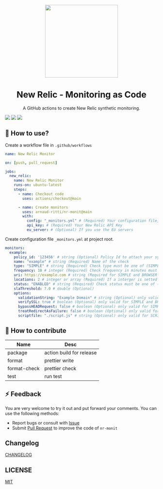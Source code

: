 <p align="center">
  <img width="240" src="https://cdn.cdnlogo.com/logos/n/59/new-relic.svg" />
</p>
<h1 align="center">New Relic - Monitoring as Code</h1>
<div align="center">
A GitHub actions to create New Relic synthetic monitoring.
</div>

![](https://img.shields.io/github/workflow/status/arnaud-ritti/nr-monit/CI?style=flat-square)
[![](https://img.shields.io/badge/marketplace-action--js--template-blueviolet?style=flat-square)](https://github.com/marketplace/actions/action-js-template)
[![](https://img.shields.io/github/v/release/arnaud-ritti/nr-monit?style=flat-square&color=orange)](https://github.com/arnaud-ritti/nr-monit/releases)

## 🚀 How to use?

Create a workflow file in `.github/workflows`

```yaml
name: New Relic Monitor

on: [push, pull_request]

jobs:
  new_relic:
    name: New Relic Monitor
    runs-on: ubuntu-latest
    steps:
      - name: Checkout code
        uses: actions/checkout@main

      - name: Create monitors
        uses: arnaud-ritti/nr-monit@main
        with:
          config: "_monitors.yml" # (Required) Your configuration file, default : _monitors.yml
          api_key: # (Required) Your New Relic API Key
          eu_server: # (Optional) If you use the EU servers
```

Create configuration file `_monitors.yml` at project root.


```yaml
monitors:
  example:
    policy_id: '123456' # string (Optional) Policy Id to attach your synthetic monitoring only location failure conditions will be updated
    name: "example" # string (Required) Name of the check
    type: "SIMPLE" # string (Required) Check type must be one of (SIMPLE, BROWSER, SCRIPT_API, SCRIPT_BROWSER)
    frequency: 10 # integer (Required) Check frequency in minutes must be one of (1, 5, 10, 15, 30, 60, 360, 720, or 1440)
    uri: https://example.com # string (Required for SIMPLE and BROWSER type) URI to check
    locations: 2 # integer or array (Required) If a interger is setted we will use random locations but if your use an array you must add New Relic's server, please check https://docs.newrelic.com/docs/apis/synthetics-rest-api/monitor-examples/manage-synthetics-monitors-rest-api/#list-locations
    status: "ENABLED" # string (Required) Check status must be one of (ENABLED, MUTED, DISABLED)
    slaThreshold: 7.0 # double (Optional)
    options:
      validationString: "Example Domain" # string (Optional) only valid for SIMPLE and BROWSER types
      verifySSL: true # boolean (Optional) only valid for SIMPLE and BROWSER types
      bypassHEADRequest: false # boolean (Optional) only valid for SIMPLE types
      treatRedirectAsFailure: false # boolean (Optional) only valid for SIMPLE types
      scriptfile: "./script.js" # string (Optional) only valid for SCRIPT_API and SCRIPT_BROWSER types
```


## 🤖 How to contribute

| Name | Desc |
| -- | -- |
| package | action build for release |
| format | prettier write |
| format-check | prettier check |
| test | run test |

## ⚡ Feedback

You are very welcome to try it out and put forward your comments. You can use the following methods:

- Report bugs or consult with [Issue](https://github.com/arnaud-ritti/nr-monit/issues)
- Submit [Pull Request](https://github.com/arnaud-ritti/nr-monit/pulls) to improve the code of `nr-monit`

## Changelog

[CHANGELOG](./CHANGELOG.md)

## LICENSE

[MIT](./LICENSE)
